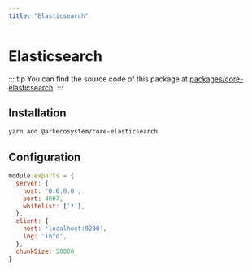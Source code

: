 ```yaml
---
title: "Elasticsearch"
---
```


# Elasticsearch

::: tip
You can find the source code of this package at [packages/core-elasticsearch](https://github.com/ArkEcosystem/core/tree/develop/packages/core-elasticsearch).
:::

## Installation

```bash
yarn add @arkecosystem/core-elasticsearch
```

## Configuration

```js
module.exports = {
  server: {
    host: '0.0.0.0',
    port: 4007,
    whitelist: ['*'],
  },
  client: {
    host: 'localhost:9200',
    log: 'info',
  },
  chunkSize: 50000,
}
```
